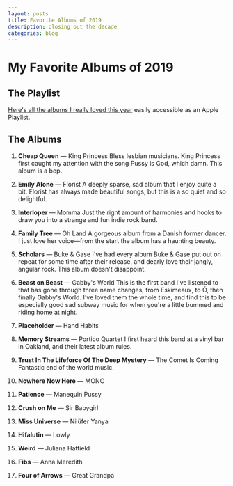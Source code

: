 ```yaml
---
layout: posts
title: Favorite Albums of 2019
description: closing out the decade
categories: blog
---
```



# My Favorite Albums of 2019

## The Playlist

[Here's all the albums I really loved this year](https://music.apple.com/us/playlist/favorites-of-2019/pl.u-vp3jjIrk0xN) easily accessible as an Apple Playlist.

## The Albums

1) **Cheap Queen** — King Princess
  Bless lesbian musicians. King Princess first caught my attention with the song Pussy is God, which damn. This album is a bop.
2) **Emily Alone** — Florist
  A deeply sparse, sad album that I enjoy quite a bit. Florist has always made beautiful songs, but this is a so quiet and so delightful.
3) **Interloper** — Momma
  Just the right amount of harmonies and hooks to draw you into a strange and fun indie rock band.
4) **Family Tree** — Oh Land
  A gorgeous album from a Danish former dancer. I just love her voice—from the start the album has a haunting beauty.
5) **Scholars** — Buke & Gase
  I've had every album Buke & Gase put out on repeat for some time after their release, and dearly love their jangly, angular rock. This album doesn't disappoint.
6) **Beast on Beast** — Gabby's World
  This is the first band I've listened to that has gone through three name changes, from Eskimeaux, to Ó, then finally Gabby's World. I've loved them the whole time, and find this to be especially good sad subway music for when you're a little bummed and riding home at night.
7) **Placeholder** — Hand Habits

8) **Memory Streams** — Portico Quartet
  I first heard this band at a vinyl bar in Oakland, and their latest album rules.
9) **Trust In The Lifeforce Of The Deep Mystery** — The Comet Is Coming
  Fantastic end of the world music.
10) **Nowhere Now Here** — MONO
11) **Patience** — Manequin Pussy
12) **Crush on Me** — Sir Babygirl
13) **Miss Universe** — Nilüfer Yanya
14) **Hifalutin** — Lowly
15) **Weird** — Juliana Hatfield
16) **Fibs** — Anna Meredith
17) **Four of Arrows** — Great Grandpa
